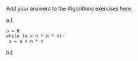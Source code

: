 Add your answers to the Algorithms exercises here.

a.)
 ```
 a = 0
 while (a < n * n * n):
  a = a + n * n
 ```
b.)